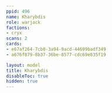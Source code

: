 ```yaml
---
ppid: 496
name: Kharybdis
role: warjack
factions:
- cryx
scans: 2
cards:
- e67af264-7cb0-3a94-9acd-44699badf349
- a676f879-8b37-36be-8577-cdc69e835f19

layout: model
title: Kharybdis
disableToc: true
hidden: true
---
```

